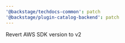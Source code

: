 ```yaml
---
'@backstage/techdocs-common': patch
'@backstage/plugin-catalog-backend': patch
---
```


Revert AWS SDK version to v2
